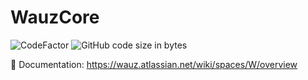 # WauzCore
![CodeFactor](https://www.codefactor.io/repository/github/wauzmons/wauzcore/badge)
![GitHub code size in bytes](https://img.shields.io/github/languages/code-size/Wauzmons/WauzCore)

:blue_book: Documentation: https://wauz.atlassian.net/wiki/spaces/W/overview
